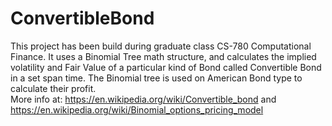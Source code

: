 # ConvertibleBond

This project has been build during graduate class CS-780 Computational Finance.
It uses a Binomial Tree math structure, and calculates the implied volatility and Fair Value of a particular kind of Bond called Convertible Bond in a set span time. The Binomial tree is used on American Bond type to calculate their profit.
<br />More info at: https://en.wikipedia.org/wiki/Convertible_bond and https://en.wikipedia.org/wiki/Binomial_options_pricing_model
